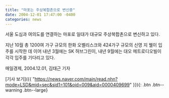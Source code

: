 ```yaml
---
title: "마포는 주상복합촌으로 변신중"
date: 2004-12-01 17:47:00 -0400
categories: news
---
```

서울 도심과 여의도를 연결하는 마포로 일대가 대규모 주상복합촌으로 변신하고 있다.

지난 10월 총 1200여 가구 규모의 한화 오벨리스크와 424가구 규모의 신영 지 웰이 입주를 시작한 데 이어 내년 3월에는 SK 허브그린이, 내년 9월에는 대오 메트로디오빌이 각각 입주를 기다리고 있다.

매일경제, 2004.12.01, 김태근 기자

[기사 보기]({{ "https://news.naver.com/main/read.nhn?mode=LSD&mid=sec&sid1=101&oid=009&aid=0000409699" }}){: .btn .btn--warning .btn--large}
